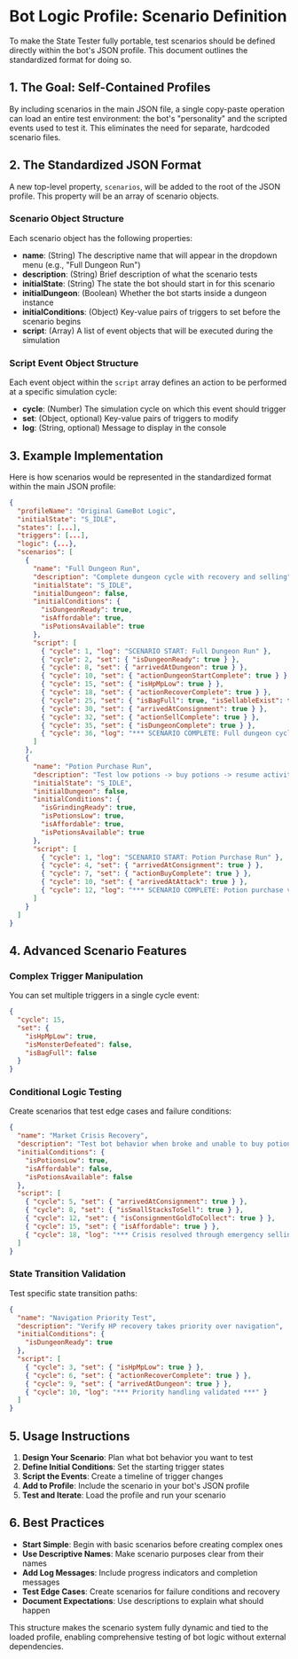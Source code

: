 # Bot Logic Profile: Scenario Definition

To make the State Tester fully portable, test scenarios should be defined directly within the bot's JSON profile. This document outlines the standardized format for doing so.

## 1. The Goal: Self-Contained Profiles

By including scenarios in the main JSON file, a single copy-paste operation can load an entire test environment: the bot's "personality" and the scripted events used to test it. This eliminates the need for separate, hardcoded scenario files.

## 2. The Standardized JSON Format

A new top-level property, `scenarios`, will be added to the root of the JSON profile. This property will be an array of scenario objects.

### Scenario Object Structure

Each scenario object has the following properties:

- **name**: (String) The descriptive name that will appear in the dropdown menu (e.g., "Full Dungeon Run")
- **description**: (String) Brief description of what the scenario tests
- **initialState**: (String) The state the bot should start in for this scenario
- **initialDungeon**: (Boolean) Whether the bot starts inside a dungeon instance
- **initialConditions**: (Object) Key-value pairs of triggers to set before the scenario begins
- **script**: (Array) A list of event objects that will be executed during the simulation

### Script Event Object Structure

Each event object within the `script` array defines an action to be performed at a specific simulation cycle:

- **cycle**: (Number) The simulation cycle on which this event should trigger
- **set**: (Object, optional) Key-value pairs of triggers to modify
- **log**: (String, optional) Message to display in the console

## 3. Example Implementation

Here is how scenarios would be represented in the standardized format within the main JSON profile:

```json
{
  "profileName": "Original GameBot Logic",
  "initialState": "S_IDLE",
  "states": [...],
  "triggers": [...],
  "logic": {...},
  "scenarios": [
    {
      "name": "Full Dungeon Run",
      "description": "Complete dungeon cycle with recovery and selling",
      "initialState": "S_IDLE",
      "initialDungeon": false,
      "initialConditions": {
        "isDungeonReady": true,
        "isAffordable": true,
        "isPotionsAvailable": true
      },
      "script": [
        { "cycle": 1, "log": "SCENARIO START: Full Dungeon Run" },
        { "cycle": 2, "set": { "isDungeonReady": true } },
        { "cycle": 8, "set": { "arrivedAtDungeon": true } },
        { "cycle": 10, "set": { "actionDungeonStartComplete": true } },
        { "cycle": 15, "set": { "isHpMpLow": true } },
        { "cycle": 18, "set": { "actionRecoverComplete": true } },
        { "cycle": 25, "set": { "isBagFull": true, "isSellableExist": true } },
        { "cycle": 30, "set": { "arrivedAtConsignment": true } },
        { "cycle": 32, "set": { "actionSellComplete": true } },
        { "cycle": 35, "set": { "isDungeonComplete": true } },
        { "cycle": 36, "log": "*** SCENARIO COMPLETE: Full dungeon cycle validated ***" }
      ]
    },
    {
      "name": "Potion Purchase Run",
      "description": "Test low potions -> buy potions -> resume activity",
      "initialState": "S_IDLE",
      "initialDungeon": false,
      "initialConditions": {
        "isGrindingReady": true,
        "isPotionsLow": true,
        "isAffordable": true,
        "isPotionsAvailable": true
      },
      "script": [
        { "cycle": 1, "log": "SCENARIO START: Potion Purchase Run" },
        { "cycle": 4, "set": { "arrivedAtConsignment": true } },
        { "cycle": 7, "set": { "actionBuyComplete": true } },
        { "cycle": 10, "set": { "arrivedAtAttack": true } },
        { "cycle": 12, "log": "*** SCENARIO COMPLETE: Potion purchase validated ***" }
      ]
    }
  ]
}
```

## 4. Advanced Scenario Features

### Complex Trigger Manipulation

You can set multiple triggers in a single cycle event:

```json
{
  "cycle": 15,
  "set": {
    "isHpMpLow": true,
    "isMonsterDefeated": false,
    "isBagFull": false
  }
}
```

### Conditional Logic Testing

Create scenarios that test edge cases and failure conditions:

```json
{
  "name": "Market Crisis Recovery",
  "description": "Test bot behavior when broke and unable to buy potions",
  "initialConditions": {
    "isPotionsLow": true,
    "isAffordable": false,
    "isPotionsAvailable": false
  },
  "script": [
    { "cycle": 5, "set": { "arrivedAtConsignment": true } },
    { "cycle": 8, "set": { "isSmallStacksToSell": true } },
    { "cycle": 12, "set": { "isConsignmentGoldToCollect": true } },
    { "cycle": 15, "set": { "isAffordable": true } },
    { "cycle": 18, "log": "*** Crisis resolved through emergency selling ***" }
  ]
}
```

### State Transition Validation

Test specific state transition paths:

```json
{
  "name": "Navigation Priority Test",
  "description": "Verify HP recovery takes priority over navigation",
  "initialConditions": {
    "isDungeonReady": true
  },
  "script": [
    { "cycle": 3, "set": { "isHpMpLow": true } },
    { "cycle": 6, "set": { "actionRecoverComplete": true } },
    { "cycle": 9, "set": { "arrivedAtDungeon": true } },
    { "cycle": 10, "log": "*** Priority handling validated ***" }
  ]
}
```

## 5. Usage Instructions

1. **Design Your Scenario**: Plan what bot behavior you want to test
2. **Define Initial Conditions**: Set the starting trigger states
3. **Script the Events**: Create a timeline of trigger changes
4. **Add to Profile**: Include the scenario in your bot's JSON profile
5. **Test and Iterate**: Load the profile and run your scenario

## 6. Best Practices

- **Start Simple**: Begin with basic scenarios before creating complex ones
- **Use Descriptive Names**: Make scenario purposes clear from their names
- **Add Log Messages**: Include progress indicators and completion messages
- **Test Edge Cases**: Create scenarios for failure conditions and recovery
- **Document Expectations**: Use descriptions to explain what should happen

This structure makes the scenario system fully dynamic and tied to the loaded profile, enabling comprehensive testing of bot logic without external dependencies.
